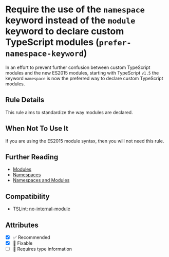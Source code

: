 # Require the use of the `namespace` keyword instead of the `module` keyword to declare custom TypeScript modules (`prefer-namespace-keyword`)

In an effort to prevent further confusion between custom TypeScript modules and
the new ES2015 modules, starting with TypeScript `v1.5` the keyword `namespace`
is now the preferred way to declare custom TypeScript modules.

## Rule Details

This rule aims to standardize the way modules are declared.

## When Not To Use It

If you are using the ES2015 module syntax, then you will not need this rule.

## Further Reading

- [Modules](https://www.typescriptlang.org/docs/handbook/modules.html)
- [Namespaces](https://www.typescriptlang.org/docs/handbook/namespaces.html)
- [Namespaces and Modules](https://www.typescriptlang.org/docs/handbook/namespaces-and-modules.html)

## Compatibility

- TSLint:
  [no-internal-module](https://palantir.github.io/tslint/rules/no-internal-module/)

## Attributes

- [x] ✅ Recommended
- [x] 🔧 Fixable
- [ ] 💭 Requires type information
